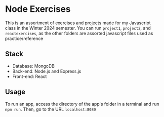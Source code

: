 # Node Exercises

This is an assortment of exercises and projects made for my Javascript class in the Winter 2024 semester. You can run `project1`, `project2`, and `reactexercises`, as the other folders are assorted javascript files used as practice/reference

## Stack

- Database: MongoDB
- Back-end: Node.js and Express.js
- Front-end: React

## Usage

To run an app, access the directory of the app's folder in a terminal and run `npm run`. Then, go to the URL `localhost:8080`
